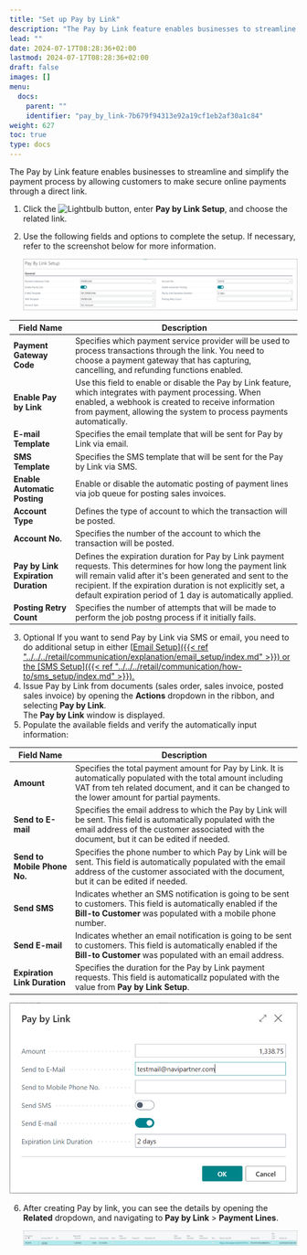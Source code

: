 ```yaml
---
title: "Set up Pay by Link"
description: "The Pay by Link feature enables businesses to streamline and simplify the payment process by allowing customers to make secure online payments through a direct link. "
lead: ""
date: 2024-07-17T08:28:36+02:00
lastmod: 2024-07-17T08:28:36+02:00
draft: false
images: []
menu:
  docs:
    parent: ""
    identifier: "pay_by_link-7b679f94313e92a19cf1eb2af30a1c84"
weight: 627
toc: true
type: docs
---
```


The Pay by Link feature enables businesses to streamline and simplify the payment process by allowing customers to make secure online payments through a direct link. 

1. Click the ![Lightbulb](Lightbulb_icon.PNG) button, enter **Pay by Link Setup**, and choose the related link.           
2. Use the following fields and options to complete the setup. If necessary, refer to the screenshot below for more information.

   ![pay_by_link_1](Images/pay_by_link_1.PNG)
   
| Field Name      | Description |
| ----------- | ----------- |
| **Payment Gateway Code** | Specifies which payment service provider will be used to process transactions through the link. You need to choose a payment gateway that has capturing, cancelling, and refunding functions enabled. | 
| **Enable Pay by Link** | Use this field to enable or disable the Pay by Link feature, which integrates with payment processing. When enabled, a webhook is created to receive information from payment, allowing the system to process payments automatically. | 
| **E-mail Template** | Specifies the email template that will be sent for Pay by Link via email. | 
| **SMS Template** | Specifies the SMS template that will be sent for the Pay by Link via SMS. | 
| **Enable Automatic Posting** | Enable or disable the automatic posting of payment lines via job queue for posting sales invoices. | 
| **Account Type** | Defines the type of account to which the transaction will be posted. |
| **Account No.** | Specifies the number of the account to which the transaction will be posted. |
| **Pay by Link Expiration Duration** | Defines the expiration duration for Pay by Link payment requests. This determines for how long the payment link will remain valid after it's been generated and sent to the recipient. If the expiration duration is not explicitly set, a default expiration period of 1 day is automatically applied. | 
| **Posting Retry Count** | Specifies the number of attempts that will be made to perform the job postng process if it initially fails. | 

3. Optional If you want to send Pay by Link via SMS or email, you need to do additional setup in either [<ins>Email Setup<ins>]({{< ref "../../../retail/communication/explanation/email_setup/index.md" >}}) or the [<ins>SMS Setup<ins>]({{< ref "../../../retail/communication/how-to/sms_setup/index.md" >}}).
4. Issue Pay by Link from documents (sales order, sales invoice, posted sales invoice) by opening the **Actions** dropdown in the ribbon, and selecting **Pay by Link**.    
   The **Pay by Link** window is displayed. 
5. Populate the available fields and verify the automatically input information:

| Field Name      | Description |
| ----------- | ----------- |
| **Amount** | Specifies the total payment amount for Pay by Link. It is automatically populated with the total amount including VAT from teh related document, and it can be changed to the lower amount for partial payments. | 
| **Send to E-mail** | Specifies the email address to which the Pay by Link will be sent. This field is automatically populated with the email address of the customer associated with the document, but it can be edited if needed. | 
| **Send to Mobile Phone No.** | Specifies the phone number to which Pay by Link will be sent. This field is automatically populated with the email address of the customer associated with the document, but it can be edited if needed. | 
| **Send SMS** | Indicates whether an SMS notification is going to be sent to customers. This field is automatically enabled if the **Bill-to Customer** was populated with a mobile phone number. | 
| **Send E-mail** | Indicates whether an email notification is going to be sent to customers. This field is automatically enabled if the **Bill-to Customer** was populated with an email address. | 
| **Expiration Link Duration** | Specifies the duration for the Pay by Link payment requests. This field is automaticallz populated with the value from **Pay by Link Setup**. | 

   ![pay_by_link_2](Images/pay_by_link_2.PNG)

6. After creating Pay by link, you can see the details by opening the **Related** dropdown, and navigating to **Pay by Link** > **Payment Lines**. 

   ![pay_by_link_lines](Images/pay_by_link_lines.PNG)